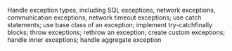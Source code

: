 Handle exception types, including SQL exceptions, network exceptions, communication exceptions, network timeout exceptions; use catch statements; use base class of an exception; implement try-catchfinally blocks; throw exceptions; rethrow an exception; create custom exceptions; handle inner exceptions; handle aggregate exception